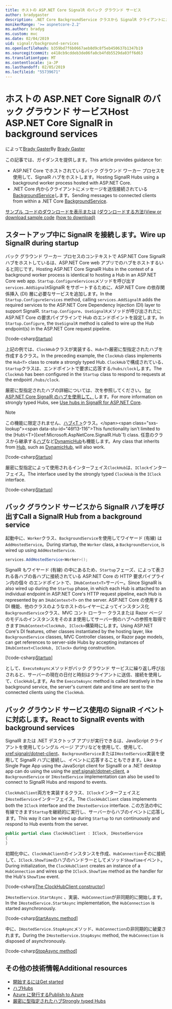 ```yaml
---
title: ホストの ASP.NET Core SignalR のバック グラウンド サービス
author: bradygaster
description: .NET Core BackgroundService クラスから SignalR クライアントにメッセージを送信する方法について説明します。
monikerRange: '>= aspnetcore-2.2'
ms.author: bradyg
ms.custom: mvc
ms.date: 02/04/2019
uid: signalr/background-services
ms.openlocfilehash: b359bd7f6b0667aeb8d9c8f5eb450637b1347b19
ms.sourcegitcommit: e418cb9cddeb3de06fa0cb4fdb5529da03ff6d63
ms.translationtype: MT
ms.contentlocale: ja-JP
ms.lasthandoff: 02/05/2019
ms.locfileid: "55739671"
---
```

# <a name="host-aspnet-core-signalr-in-background-services"></a><span data-ttu-id="46f13-103">ホストの ASP.NET Core SignalR のバック グラウンド サービス</span><span class="sxs-lookup"><span data-stu-id="46f13-103">Host ASP.NET Core SignalR in background services</span></span>

<span data-ttu-id="46f13-104">によって[Brady Gaster](https://twitter.com/bradygaster)</span><span class="sxs-lookup"><span data-stu-id="46f13-104">By [Brady Gaster](https://twitter.com/bradygaster)</span></span>

<span data-ttu-id="46f13-105">この記事では、ガイダンスを提供します。</span><span class="sxs-lookup"><span data-stu-id="46f13-105">This article provides guidance for:</span></span>

* <span data-ttu-id="46f13-106">ASP.NET Core でホストされているバック グラウンド ワーカー プロセスを使用して、SignalR ハブをホストします。</span><span class="sxs-lookup"><span data-stu-id="46f13-106">Hosting SignalR Hubs using a background worker process hosted with ASP.NET Core.</span></span>
* <span data-ttu-id="46f13-107">.NET Core 内からクライアントにメッセージを送信接続されている[BackgroundService](xref:Microsoft.Extensions.Hosting.BackgroundService)します。</span><span class="sxs-lookup"><span data-stu-id="46f13-107">Sending messages to connected clients from within a .NET Core [BackgroundService](xref:Microsoft.Extensions.Hosting.BackgroundService).</span></span>

<span data-ttu-id="46f13-108">[サンプル コードのダウンロードを表示または](https://github.com/aspnet/Docs/tree/master/aspnetcore/signalr/background-service/sample/) [(ダウンロードする方法)](xref:index#how-to-download-a-sample)</span><span class="sxs-lookup"><span data-stu-id="46f13-108">[View or download sample code](https://github.com/aspnet/Docs/tree/master/aspnetcore/signalr/background-service/sample/) [(how to download)](xref:index#how-to-download-a-sample)</span></span>

## <a name="wire-up-signalr-during-startup"></a><span data-ttu-id="46f13-109">スタートアップ中に SignalR を接続します。</span><span class="sxs-lookup"><span data-stu-id="46f13-109">Wire up SignalR during startup</span></span>

<span data-ttu-id="46f13-110">バック グラウンド ワーカー プロセスのコンテキストで ASP.NET Core SignalR ハブをホストしているは、ASP.NET Core web アプリでのハブをホストするいると同じです。</span><span class="sxs-lookup"><span data-stu-id="46f13-110">Hosting ASP.NET Core SignalR Hubs in the context of a background worker process is identical to hosting a Hub in an ASP.NET Core web app.</span></span> <span data-ttu-id="46f13-111">`Startup.ConfigureServices`メソッドを呼び出す`services.AddSignalR`SignalR をサポートするために、ASP.NET Core の依存関係挿入 (DI) 層に必要なサービスを追加します。</span><span class="sxs-lookup"><span data-stu-id="46f13-111">In the `Startup.ConfigureServices` method, calling `services.AddSignalR` adds the required services to the ASP.NET Core Dependency Injection (DI) layer to support SignalR.</span></span> <span data-ttu-id="46f13-112">`Startup.Configure`、`UseSignalR`メソッドが呼び出されたに ASP.NET Core の要求パイプラインで Hub のエンドポイントを設定します。</span><span class="sxs-lookup"><span data-stu-id="46f13-112">In `Startup.Configure`, the `UseSignalR` method is called to wire up the Hub endpoint(s) in the ASP.NET Core request pipeline.</span></span>

[!code-csharp[Startup](background-service/sample/Server/Startup.cs?name=Startup)]

<span data-ttu-id="46f13-113">上記の例では、`ClockHub`クラスが実装する、`Hub<T>`厳密に型指定されたハブを作成するクラス。</span><span class="sxs-lookup"><span data-stu-id="46f13-113">In the preceding example, the `ClockHub` class implements the `Hub<T>` class to create a strongly typed Hub.</span></span> <span data-ttu-id="46f13-114">`ClockHub`で構成されている、`Startup`クラスは、エンドポイントで要求に応答する`/hubs/clock`します。</span><span class="sxs-lookup"><span data-stu-id="46f13-114">The `ClockHub` has been configured in the `Startup` class to respond to requests at the endpoint `/hubs/clock`.</span></span>

<span data-ttu-id="46f13-115">厳密に型指定されたハブの詳細については、次を参照してください。 [for ASP.NET Core SignalR のハブを使用して、](xref:signalr/hubs#strongly-typed-hubs)します。</span><span class="sxs-lookup"><span data-stu-id="46f13-115">For more information on strongly typed Hubs, see [Use hubs in SignalR for ASP.NET Core](xref:signalr/hubs#strongly-typed-hubs).</span></span>

> [!NOTE]
> <span data-ttu-id="46f13-116">この機能に限定されません、[ハブ\<T >](xref:Microsoft.AspNetCore.SignalR.Hub`1)クラス。</span><span class="sxs-lookup"><span data-stu-id="46f13-116">This functionality isn't limited to the [Hub\<T>](xref:Microsoft.AspNetCore.SignalR.Hub`1) class.</span></span> <span data-ttu-id="46f13-117">任意のクラスから継承する[ハブ](xref:Microsoft.AspNetCore.SignalR.Hub)など[DynamicHub](xref:Microsoft.AspNetCore.SignalR.DynamicHub)も機能します。</span><span class="sxs-lookup"><span data-stu-id="46f13-117">Any class that inherits from [Hub](xref:Microsoft.AspNetCore.SignalR.Hub), such as [DynamicHub](xref:Microsoft.AspNetCore.SignalR.DynamicHub), will also work.</span></span>

[!code-csharp[Startup](background-service/sample/Server/ClockHub.cs?name=ClockHub)]

<span data-ttu-id="46f13-118">厳密に型指定によって使用されるインターフェイス`ClockHub`は、`IClock`インターフェイス。</span><span class="sxs-lookup"><span data-stu-id="46f13-118">The interface used by the strongly typed `ClockHub` is the `IClock` interface.</span></span>

[!code-csharp[Startup](background-service/sample/HubServiceInterfaces/IClock.cs?name=IClock)]

## <a name="call-a-signalr-hub-from-a-background-service"></a><span data-ttu-id="46f13-119">バック グラウンド サービスから SignalR ハブを呼び出す</span><span class="sxs-lookup"><span data-stu-id="46f13-119">Call a SignalR Hub from a background service</span></span>

<span data-ttu-id="46f13-120">起動中に、`Worker`クラス、`BackgroundService`を使用してワイヤード (有線) は`AddHostedService`。</span><span class="sxs-lookup"><span data-stu-id="46f13-120">During startup, the `Worker` class, a `BackgroundService`, is wired up using `AddHostedService`.</span></span>

```csharp
services.AddHostedService<Worker>();
```

<span data-ttu-id="46f13-121">SignalR もワイヤード (有線) の中にあるため、`Startup`フェーズ、によって表される各ハブの各ハブに接続されている ASP.NET Core の HTTP 要求パイプライン内の個々 のエンドポイントで、`IHubContext<T>`サーバー。</span><span class="sxs-lookup"><span data-stu-id="46f13-121">Since SignalR is also wired up during the `Startup` phase, in which each Hub is attached to an individual endpoint in ASP.NET Core's HTTP request pipeline, each Hub is represented by an `IHubContext<T>` on the server.</span></span> <span data-ttu-id="46f13-122">ASP.NET Core の使用する DI 機能、他のクラスのようなホストのレイヤーによってインスタンス化`BackgroundService`クラス、MVC コント ローラー クラスまたは Razor ページのモデルのインスタンスをそのまま使用してサーバー側のハブへの参照を取得できます`IHubContext<ClockHub, IClock>`構築時にします。</span><span class="sxs-lookup"><span data-stu-id="46f13-122">Using ASP.NET Core's DI features, other classes instantiated by the hosting layer, like `BackgroundService` classes, MVC Controller classes, or Razor page models, can get references to server-side Hubs by accepting instances of `IHubContext<ClockHub, IClock>` during construction.</span></span>

[!code-csharp[Startup](background-service/sample/Server/Worker.cs?name=Worker)]

<span data-ttu-id="46f13-123">として、`ExecuteAsync`メソッドがバック グラウンド サービスに繰り返し呼び出されると、サーバーの現在の日付と時刻はクライアントに送信、接続を使用して、`ClockHub`します。</span><span class="sxs-lookup"><span data-stu-id="46f13-123">As the `ExecuteAsync` method is called iteratively in the background service, the server's current date and time are sent to the connected clients using the `ClockHub`.</span></span>

## <a name="react-to-signalr-events-with-background-services"></a><span data-ttu-id="46f13-124">バック グラウンド サービス使用の SignalR イベントに対応します。</span><span class="sxs-lookup"><span data-stu-id="46f13-124">React to SignalR events with background services</span></span>

<span data-ttu-id="46f13-125">SignalR または .NET デスクトップ アプリが実行できるは、JavaScript クライアントを使用してシングル ページ アプリなどを使用して、使用して、 <xref:signalr/dotnet-client>、`BackgroundService`または`IHostedService`実装を使用して SignalR ハブに接続し、イベントに応答することもできます。</span><span class="sxs-lookup"><span data-stu-id="46f13-125">Like a Single Page App using the JavaScript client for SignalR or a .NET desktop app can do using the using the <xref:signalr/dotnet-client>, a `BackgroundService` or `IHostedService` implementation can also be used to connect to SignalR Hubs and respond to events.</span></span>

<span data-ttu-id="46f13-126">`ClockHubClient`両方を実装するクラス、`IClock`インターフェイスと`IHostedService`インターフェイス。</span><span class="sxs-lookup"><span data-stu-id="46f13-126">The `ClockHubClient` class implements both the `IClock` interface and the `IHostedService` interface.</span></span> <span data-ttu-id="46f13-127">この方法の中に有線できます`Startup`を継続的に実行し、サーバーからハブのイベントに応答します。</span><span class="sxs-lookup"><span data-stu-id="46f13-127">This way it can be wired up during `Startup` to run continuously and respond to Hub events from the server.</span></span> 

```csharp
public partial class ClockHubClient : IClock, IHostedService
{
}
```

<span data-ttu-id="46f13-128">初期化中に、`ClockHubClient`のインスタンスを作成、`HubConnection`そのに接続して、`IClock.ShowTime`のハブのハンドラーとしてメソッド`ShowTime`イベント。</span><span class="sxs-lookup"><span data-stu-id="46f13-128">During initialization, the `ClockHubClient` creates an instance of a `HubConnection` and wires up the `IClock.ShowTime` method as the handler for the Hub's `ShowTime` event.</span></span>

[!code-csharp[The ClockHubClient constructor](background-service/sample/Clients.ConsoleTwo/ClockHubClient.cs?name=ClockHubClientCtor)]

<span data-ttu-id="46f13-129">`IHostedService.StartAsync` 、実装、`HubConnection`が非同期的に開始します。</span><span class="sxs-lookup"><span data-stu-id="46f13-129">In the `IHostedService.StartAsync` implementation, the `HubConnection` is started asynchronously.</span></span>

[!code-csharp[StartAsync method](background-service/sample/Clients.ConsoleTwo/ClockHubClient.cs?name=StartAsync)]

<span data-ttu-id="46f13-130">中に、`IHostedService.StopAsync`メソッド、`HubConnection`の非同期的に破棄されます。</span><span class="sxs-lookup"><span data-stu-id="46f13-130">During the `IHostedService.StopAsync` method, the `HubConnection` is disposed of asynchronously.</span></span>

[!code-csharp[StopAsync method](background-service/sample/Clients.ConsoleTwo/ClockHubClient.cs?name=StopAsync)]

## <a name="additional-resources"></a><span data-ttu-id="46f13-131">その他の技術情報</span><span class="sxs-lookup"><span data-stu-id="46f13-131">Additional resources</span></span>

* [<span data-ttu-id="46f13-132">開始するには</span><span class="sxs-lookup"><span data-stu-id="46f13-132">Get started</span></span>](xref:tutorials/signalr)
* [<span data-ttu-id="46f13-133">ハブ</span><span class="sxs-lookup"><span data-stu-id="46f13-133">Hubs</span></span>](xref:signalr/hubs)
* [<span data-ttu-id="46f13-134">Azure に発行する</span><span class="sxs-lookup"><span data-stu-id="46f13-134">Publish to Azure</span></span>](xref:signalr/publish-to-azure-web-app)
* [<span data-ttu-id="46f13-135">厳密に型指定されたハブ</span><span class="sxs-lookup"><span data-stu-id="46f13-135">Strongly typed Hubs</span></span>](xref:signalr/hubs#strongly-typed-hubs)
